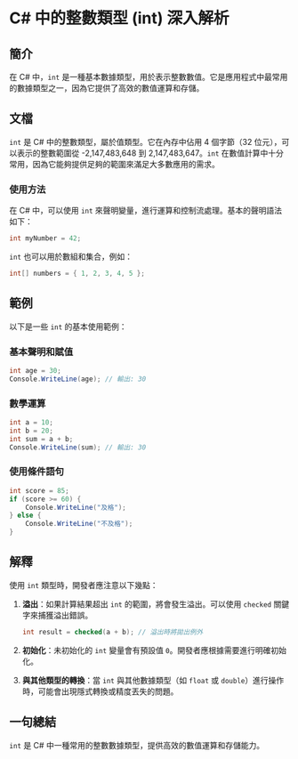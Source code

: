 <!--
Meta Description: # C# 中的整數類型 (int) 深入解析 ## 簡介 在 C# 中，`int` 是一種基本數據類型，用於表示整數數值。它是應用程式中最常用的數據類型之一，因為它提供了高效的數值運算和存儲。 ## 文檔 `int` 是 C# 中的整數類型，屬於值類型。它在內存中佔用 4 個字節（32 位元），可以...
Meta Keywords: int, csharp, console, writeline, 中的整數類型
-->

# C# 中的整數類型 (int) 深入解析

## 簡介
在 C# 中，`int` 是一種基本數據類型，用於表示整數數值。它是應用程式中最常用的數據類型之一，因為它提供了高效的數值運算和存儲。

## 文檔
`int` 是 C# 中的整數類型，屬於值類型。它在內存中佔用 4 個字節（32 位元），可以表示的整數範圍從 -2,147,483,648 到 2,147,483,647。`int` 在數值計算中十分常用，因為它能夠提供足夠的範圍來滿足大多數應用的需求。 

### 使用方法
在 C# 中，可以使用 `int` 來聲明變量，進行運算和控制流處理。基本的聲明語法如下：

```csharp
int myNumber = 42;
```

`int` 也可以用於數組和集合，例如：

```csharp
int[] numbers = { 1, 2, 3, 4, 5 };
```

## 範例
以下是一些 `int` 的基本使用範例：

### 基本聲明和賦值
```csharp
int age = 30;
Console.WriteLine(age); // 輸出: 30
```

### 數學運算
```csharp
int a = 10;
int b = 20;
int sum = a + b;
Console.WriteLine(sum); // 輸出: 30
```

### 使用條件語句
```csharp
int score = 85;
if (score >= 60) {
    Console.WriteLine("及格");
} else {
    Console.WriteLine("不及格");
}
```

## 解釋
使用 `int` 類型時，開發者應注意以下幾點：

1. **溢出**：如果計算結果超出 `int` 的範圍，將會發生溢出。可以使用 `checked` 關鍵字來捕獲溢出錯誤。
   ```csharp
   int result = checked(a + b); // 溢出時將拋出例外
   ```

2. **初始化**：未初始化的 `int` 變量會有預設值 `0`。開發者應根據需要進行明確初始化。

3. **與其他類型的轉換**：當 `int` 與其他數據類型（如 `float` 或 `double`）進行操作時，可能會出現隱式轉換或精度丟失的問題。

## 一句總結
`int` 是 C# 中一種常用的整數數據類型，提供高效的數值運算和存儲能力。